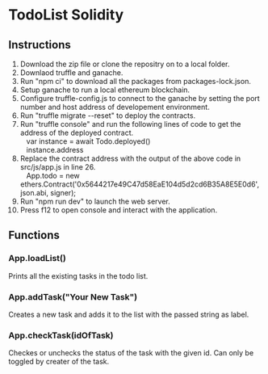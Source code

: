 # TodoList Solidity

## Instructions

1. Download the zip file or clone the repositry on to a local folder.
2. Downlaod truffle and ganache.
3. Run "npm ci" to download all the packages from packages-lock.json.
4. Setup ganache to run a local ethereum blockchain.
5. Configure truffle-config.js to connect to the ganache by setting the port number and host address of developement environment.
6. Run "truffle migrate --reset" to deploy the contracts.
7. Run "truffle console" and run the following lines of code to get the address of the deployed contract.
  <br>&nbsp;&nbsp;&nbsp;var instance = await Todo.deployed()
  <br>&nbsp;&nbsp;&nbsp;instance.address
8. Replace the contract address with the output of the above code in src/js/app.js in line 26. 
   <br>&nbsp;&nbsp;&nbsp;App.todo = new ethers.Contract('0x5644217e49C47d58EaE104d5d2cd6B35A8E5E0d6', json.abi, signer);
9. Run "npm run dev" to launch the web server.
10. Press f12 to open console and interact with the application.

## Functions

### App.loadList()
Prints all the existing tasks in the todo list.
### App.addTask("Your New Task")
Creates a new task and adds it to the list with the passed string as label. 
### App.checkTask(idOfTask)
Checkes or unchecks the status of the task with the given id. Can only be toggled by creater of the task.

